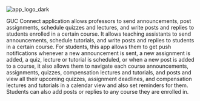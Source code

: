![app_logo_dark](https://github.com/AyaFayed/GUC-Scheduling-App/assets/79098945/48545894-a024-4cf8-b9b9-6b5ad60c9616)



GUC Connect application allows professors to send
announcements, post assignments, schedule quizzes and lectures, and write posts and
replies to students enrolled in a certain course. It allows teaching assistants to send
announcements, schedule tutorials, and write posts and replies to students in a certain
course. For students, this app allows them to get push notifications whenever a new
announcement is sent, a new assignment is added, a quiz, lecture or tutorial is scheduled,
or when a new post is added to a course, it also allows them to navigate each course
announcements, assignments, quizzes, compensation lectures and tutorials, and posts
and view all their upcoming quizzes, assignment deadlines, and compensation lectures
and tutorials in a calendar view and also set reminders for them. Students can also add
posts or replies to any course they are enrolled in.
